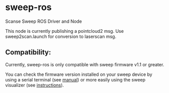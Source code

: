 # sweep-ros

Scanse Sweep ROS Driver and Node

This node is currently publishing a pointcloud2 msg. Use sweep2scan.launch for conversion to laserscan msg.

## Compatibility:
Currently, sweep-ros is only compatible with sweep firmware v1.1 or greater.

You can check the firmware version installed on your sweep device by using a serial terminal (see [manual](https://s3.amazonaws.com/scanse/Sweep_user_manual.pdf)) or more easily using the sweep visualizer (see [instructions](https://support.scanse.io/hc/en-us/articles/224557908-Upgrading-Firmware)).